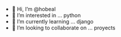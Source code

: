 - 👋 Hi, I’m @hobeal
- 👀 I’m interested in ... python
- 🌱 I’m currently learning ... django
- 💞️ I’m looking to collaborate on ... proyects

<!---
hobeal/hobeal is a ✨ special ✨ repository because its `README.md` (this file) appears on your GitHub profile.
You can click the Preview link to take a look at your changes.
--->
